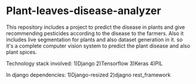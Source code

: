 # Plant-leaves-disease-analyzer
This repository includes a project to predict the disease in plants and give recommending pesticides according to the disease to the farmers. Also it includes live segmentation for plants and also dataset generation in it. so it's a complete computer vision system to predict the plant disease and also plant spices.

Technology stack involved:
1)Django
2)Tensorflow
3)Keras
4)PIL

In django dependencies:
1)Django-resized
2)djagno rest_framework
